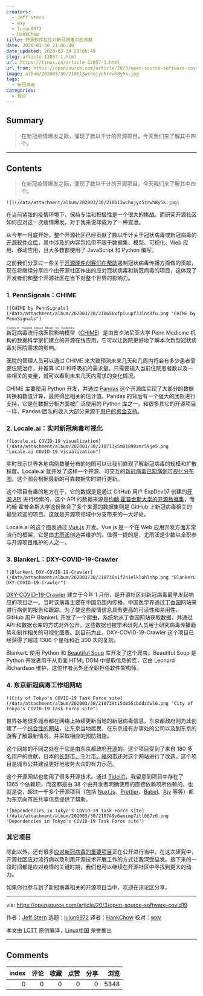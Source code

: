 ```yaml
---
creators:
  - Jeff Stern
  - wxy
  - lujun9972
  - HankChow
title: 开源软件在应对新冠病毒中的贡献
date: 2020-03-30 21:06:49
date_updated: 2020-03-30 21:06:49
slug: article-12057-1.html
url: https://linux.cn/article-12057-1.html
url_from: https://opensource.com/article/20/3/open-source-software-covid19
image: album/202003/30/210613wchojyc5rrwh8y5k.jpg
tags:
  - 新冠病毒
categories:
  - 观点
---
```


## Summary

> 在新冠疫情爆发之际，涌现了数以千计的开源项目，今天我们来了解其中四个。

***

<!-- more -->

## Contents

> 
> 在新冠疫情爆发之际，涌现了数以千计的开源项目，今天我们来了解其中四个。
> 
> 
> 

`![](/data/attachment/album/202003/30/210613wchojyc5rrwh8y5k.jpg)`

在当前紧张的疫情环境下，保持专注和积极性是一个很大的挑战。而研究开源社区如何应对这一次疫情爆发，对于我来说却成为了一种宣泄。

从今年一月底开始，整个开源社区已经贡献了数以千计关于冠状病毒或新冠病毒的[开源软件仓库](https://github.com/search?q=coronavirus+OR+covid19)，其中涉及的内容包括但不限于数据集、模型、可视化、Web 应用、移动应用，且大多数都使用了 JavaScript 和 Python 编写。

之前我们分享过一些关于[开源硬件创客们在帮助](https://linux.cn/article-12047-1.html)遏制冠状病毒传播方面做的贡献，现在将继续分享四个由开源社区作出的应对冠状病毒和新冠病毒的项目，这体现了开发者们和整个开源社区在当下对整个世界的影响力。

### 1. PennSignals：CHIME

`![CHIME by PennSignals](/data/attachment/album/202003/30/210656xfpiuupf33lns9fu.png "CHIME by PennSignals")`

<ruby> 新冠病毒流行病医院影响模型 <rt>  COVID-19 Hospital Impact Model for Epidemics </rt></ruby>（[CHIME](http://penn-chime.phl.io/)）是由宾夕法尼亚大学 Penn Medicine 机构的数据科学家们建立的开源在线应用，它可以让医院更好地了解本次新型冠状病毒对医院需求的影响。

医院的管理人员可以通过 CHIME 来大致预测未来几天和几周内将会有多少患者需要住院治疗，并推算 ICU 和呼吸机的需求量。只需要输入当前住院患者数以及一些相关的变量，就可以看到未来几天内需求的变化情况。

CHIME 主要使用 Python 开发，并通过 [Pandas](https://tidelift.com/subscription/pkg/pypi-pandas) 这个开源库实现了大部分的数据转换和数值计算，最终得出相关的估计值。Pandas 的背后有一个强大的团队进行支持，它是在数据分析方面被广泛使用的 Python 库之一。和很多其它的开源项目一样，Pandas 团队的收入大部分来源于[用户的资金支持](https://pandas.pydata.org/about/sponsors.html)。

### 2. Locale.ai：实时新冠病毒可视化

`![Locale.ai COVID-19 visualization](/data/attachment/album/202003/30/210713x5m01890zmr59je5.png "Locale.ai COVID-19 visualization")`

实时显示世界各地病例数量分布的地图可以让我们直观了解新冠病毒的规模和扩散程度。Locale.ai 就开发了这样一个开源、可交互的[新冠病毒已知病例可视化分布图](https://github.com/localeai/covid19-live-visualization)，这个图会根据最新的可靠数据实时进行更新。

这个项目有趣的地方在于，它的数据是是通过 GitHub 用户 ExpDev07 创建的[开源 API](https://github.com/CSSEGISandData/COVID-19) 进行检索的，这个 API 的数据来源是[约翰·霍普金斯大学的开源数据集](https://tidelift.com/subscription/pkg/npm-vue)，而约翰·霍普金斯大学这份聚合了多个来源的数据集则是 GitHub 上新冠病毒相关的最受欢迎的项目。这就是开源项领域中分支带来的一大好处。

Locale.ai 的这个图表通过 [Vue.js](https://tidelift.com/subscription/pkg/npm-vue) 开发。Vue.js 是一个在 Web 应用开发方面非常流行的框架，它是由[尤雨溪](https://blog.tidelift.com/vuejs-evan-you-javascript-framework)创造并维护的。值得一提的是，尤雨溪是少数以全职参与开源项目维护的人之一。

### 3. BlankerL：DXY-COVID-19-Crawler

`![BlankerL DXY-COVID-19-Crawler](/data/attachment/album/202003/30/210730s1f2n1elklohlnhp.png "BlankerL DXY-COVID-19-Crawler")`

[DXY-COVID-19-Crawler](https://github.com/BlankerL/DXY-COVID-19-Crawler) 建立于今年 1 月份，是开源社区对新冠病毒最早发起响应的项目之一。当时该病毒主要在中国范围内传播，中国医学界通过[丁香园](https://dxy.cn)网站来进行病例的报告和跟踪。为了使这些疫情信息具有更高的可读性和易用性，GitHub 用户 BlankerL 开发了一个爬虫，系统地从丁香园网站获取数据，并通过 API 和数据仓库的方式对外公开。这些数据也被学术研究人员用于研究病毒传播趋势和制作相关的可视化图表。到目前为止，DXY-COVID-19-Crawler 这个项目已经获得了超过 1300 个星标和近 300 次的复刻。

BlankerL 使用 Python 和 [Beautiful Soup](https://blog.tidelift.com/beautiful-soup-is-now-part-of-the-tidelift-subscription) 库开发了这个爬虫。Beautiful Soup 是 Python 开发者用于从页面 HTML DOM 中提取信息的库，它由 Leonard Richardson 维护，这位作者另外还全职担任软件架构师。

### 4. 东京新冠病毒工作组网站

`![City of Tokyo's COVID-19 Task Force site](/data/attachment/album/202003/30/210739ti5dm55ibddzdwl6.png "City of Tokyo's COVID-19 Task Force site")`

世界各地很多城市都在网络上持续更新当地的新冠病毒信息。东京都政府则为此创建了一个[综合性的网站](https://stopcovid19.metro.tokyo.lg.jp/en/)，让东京当地居民、在东京设有办事处的公司以及到东京的游客了解最新情况，并采取相应的预防措施。

这个网站的不同之处在于它是由东京都政府[开源](https://github.com/tokyo-metropolitan-gov/covid19)的。这个项目受到了来自 180 多名用户的贡献，日本的[长野市、千叶市、福冈市](https://github.com/tokyo-metropolitan-gov/covid19/issues/1802)还对这个网站进行了改造。这个项目是城市公共建设更好地服务大众的有力示范。

这个开源网站也使用了很多开源技术。通过 [Tidelift](https://tidelift.com/)，我留意到项目中存在了 1365 个依赖项，而这都是由 38 个由开发者明确使用的直接依赖项所依赖的。也就是说，超过一千多个开源项目（包括 [Nuxt.js](https://tidelift.com/subscription/pkg/npm-nuxt)、[Prettier](https://blog.tidelift.com/prettier-is-now-part-of-the-tidelift-subscriptions)、[Babel](https://tidelift.com/subscription/pkg/npm-babel)、[Ajv](https://blog.tidelift.com/ajv-is-now-part-of-the-tidelift-subscription) 等等）都为东京向市民共享信息提供了帮助。

`![Dependencies in Tokyo's COVID-19 Task Force site](/data/attachment/album/202003/30/210749v6amimp7itl067z6.png "Dependencies in Tokyo's COVID-19 Task Force site")`

### 其它项目

除此以外，还有很多[应对新冠病毒的重要项目](https://github.com/soroushchehresa/awesome-coronavirus)正在公开进行当中。在这次研究中，开源社区应对流行病以及利用开源技术开展工作的方式让我深受启发。接下来的一段时间都是应对疫情的关键时期，我们也可以继续在开源社区中寻找到更大的动力。

如果你也参与到了新冠病毒相关的开源项目当中，欢迎在评论区分享。

---

via: <https://opensource.com/article/20/3/open-source-software-covid19>

作者：[Jeff Stern](https://opensource.com/users/jeffstern) 选题：[lujun9972](https://github.com/lujun9972) 译者：[HankChow](https://github.com/HankChow) 校对：[wxy](https://github.com/wxy)

本文由 [LCTT](https://github.com/LCTT/TranslateProject) 原创编译，[Linux中国](https://linux.cn/) 荣誉推出

***

## Comments


|   index |   评论 |   收藏 |   点赞 |   分享 |   浏览 |
|--------:|-------:|-------:|-------:|-------:|-------:|
|       0 |      0 |      0 |      0 |      0 |   5348 |
